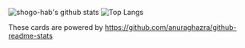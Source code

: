 ![shogo-hab's github stats](https://github-readme-stats.vercel.app/api?username=shogo-hab&include_all_commits=yes&count_private=true&show_icons=true&theme=radical)
![Top Langs](https://github-readme-stats.vercel.app/api/top-langs/?username=shogo-hab&theme=radical)

These cards are powered by https://github.com/anuraghazra/github-readme-stats
